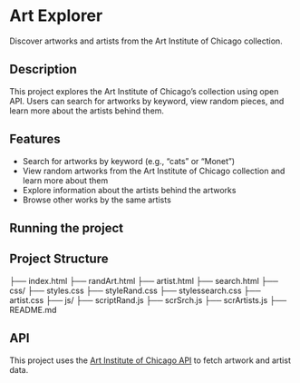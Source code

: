 # Art Explorer
Discover artworks and artists from the Art Institute of Chicago collection.

## Description
This project explores the Art Institute of Chicago’s collection using open API. Users can search for artworks by keyword, view random pieces, and learn more about the artists behind them.

## Features
- Search for artworks by keyword (e.g., “cats” or “Monet”)  
- View random artworks from the Art Institute of Chicago collection and learn more about them  
- Explore information about the artists behind the artworks  
- Browse other works by the same artists

## Running the project


## Project Structure
├── index.html
├── randArt.html
├── artist.html
├── search.html
├── css/
  ├── styles.css
  ├── styleRand.css
  ├── stylessearch.css
  ├── artist.css
├── js/
  ├── scriptRand.js
  ├── scrSrch.js
  ├── scrArtists.js
├── README.md

## API
This project uses the [Art Institute of Chicago API](https://api.artic.edu/docs/) to fetch artwork and artist data.
